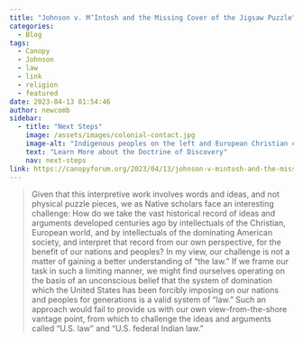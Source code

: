 ```yaml
---
title: "Johnson v. M’Intosh and the Missing Cover of the Jigsaw Puzzle"
categories:
  - Blog
tags:
  - Canopy
  - Johnson
  - law
  - link
  - religion
  - featured
date: 2023-04-13 01:54:46
author: newcomb
sidebar:
  - title: "Next Steps"
    image: /assets/images/colonial-contact.jpg
    image-alt: "Indigenous peoples on the left and European Christian colonizers on the right planting a cross. In the middle is Mother Earth."
    text: "Learn More about the Doctrine of Discovery"
    nav: next-steps 
link: https://canopyforum.org/2023/04/13/johnson-v-mintosh-and-the-missing-cover-of-the-jigsaw-puzzle/
---
```

> Given that this interpretive work involves words and ideas, and not physical puzzle pieces, we as Native scholars face an interesting challenge: How do we take the vast historical record of ideas and arguments developed centuries ago by intellectuals of the Christian, European world, and by intellectuals of the dominating American society, and interpret that record from our own perspective, for the benefit of our nations and peoples? In my view, our challenge is not a matter of gaining a better understanding of “the law.” If we frame our task in such a limiting manner, we might find ourselves operating on the basis of an unconscious belief that the system of domination which the United States has been forcibly imposing on our nations and peoples for generations is a valid system of “law.” Such an approach would fail to provide us with our own view-from-the-shore vantage point, from which to challenge the ideas and arguments called “U.S. law” and “U.S. federal Indian law.” 